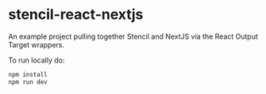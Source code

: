 # stencil-react-nextjs

An example project pulling together Stencil and NextJS via the React Output
Target wrappers.

To run locally do:

```sh
npm install
npm run dev
```
